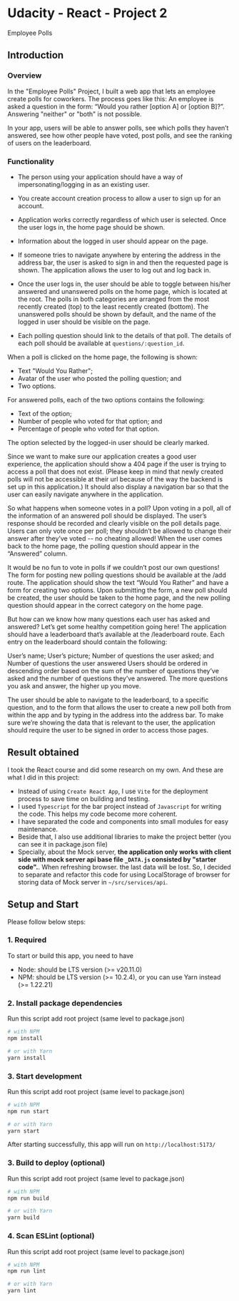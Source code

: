# Udacity - React - Project 2

Employee Polls

## Introduction

### Overview

In the "Employee Polls" Project, I built a web app that lets an employee create polls for coworkers.
The process goes like this: An employee is asked a question in the form: “Would you rather [option A] or [option B]?”.
Answering "neither" or "both" is not possible.

In your app, users will be able to answer polls, see which polls they haven’t answered, see how other people have voted, post polls, and see the ranking of users on the leaderboard.

### Functionality

- The person using your application should have a way of impersonating/logging in as an existing user.
- You create account creation process to allow a user to sign up for an account.
- Application works correctly regardless of which user is selected. Once the user logs in, the home page should be shown.
- Information about the logged in user should appear on the page.
- If someone tries to navigate anywhere by entering the address in the address bar, the user is asked to sign in and then the requested page is shown. The application allows the user to log out and log back in.

- Once the user logs in, the user should be able to toggle between his/her answered and unanswered polls on the home page, which is located at the root. The polls in both categories are arranged from the most recently created (top) to the least recently created (bottom). The unanswered polls should be shown by default, and the name of the logged in user should be visible on the page.

- Each polling question should link to the details of that poll. The details of each poll should be available at `questions/:question_id`.

When a poll is clicked on the home page, the following is shown:

- Text "Would You Rather";
- Avatar of the user who posted the polling question; and
- Two options.

For answered polls, each of the two options contains the following:

- Text of the option;
- Number of people who voted for that option; and
- Percentage of people who voted for that option.

The option selected by the logged-in user should be clearly marked.

Since we want to make sure our application creates a good user experience, the application should show a 404 page if the user is trying to access a poll that does not exist. (Please keep in mind that newly created polls will not be accessible at their url because of the way the backend is set up in this application.) It should also display a navigation bar so that the user can easily navigate anywhere in the application.

So what happens when someone votes in a poll? Upon voting in a poll, all of the information of an answered poll should be displayed. The user’s response should be recorded and clearly visible on the poll details page. Users can only vote once per poll; they shouldn’t be allowed to change their answer after they’ve voted -- no cheating allowed! When the user comes back to the home page, the polling question should appear in the “Answered” column.

It would be no fun to vote in polls if we couldn’t post our own questions! The form for posting new polling questions should be available at the /add route. The application should show the text “Would You Rather” and have a form for creating two options. Upon submitting the form, a new poll should be created, the user should be taken to the home page, and the new polling question should appear in the correct category on the home page.

But how can we know how many questions each user has asked and answered? Let’s get some healthy competition going here! The application should have a leaderboard that’s available at the /leaderboard route. Each entry on the leaderboard should contain the following:

User’s name;
User’s picture;
Number of questions the user asked; and
Number of questions the user answered
Users should be ordered in descending order based on the sum of the number of questions they’ve asked and the number of questions they’ve answered. The more questions you ask and answer, the higher up you move.

The user should be able to navigate to the leaderboard, to a specific question, and to the form that allows the user to create a new poll both from within the app and by typing in the address into the address bar. To make sure we’re showing the data that is relevant to the user, the application should require the user to be signed in order to access those pages.

## Result obtained

I took the React course and did some research on my own. And these are what I did in this project:

- Instead of using `Create React App`, I use `Vite` for the deployment process to save time on building and testing.
- I used `Typescript` for the bar project instead of `Javascript` for writing the code. This helps my code become more coherent.
- I have separated the code and components into small modules for easy maintenance.
- Beside that, I also use additional libraries to make the project better (you can see it in package.json file)
- Specially, about the Mock server, **the application only works with client side with mock server api base file `_DATA.js` consisted by "starter code".**. When refreshing browser. the last data will be lost.
  So, I decided to separate and refactor this code for using LocalStorage of browser for storing data of Mock server in `~/src/services/api`.

## Setup and Start

Please follow below steps:

### 1. Required

To start or build this app, you need to have

- Node: should be LTS version (>= v20.11.0)
- NPM: should be LTS version (>= 10.2.4), or you can use Yarn instead (>= 1.22.21)

### 2. Install package dependencies

Run this script add root project (same level to package.json)

```bash
# with NPM
npm install

# or with Yarn
yarn install
```

### 3. Start development

Run this script add root project (same level to package.json)

```bash
# with NPM
npm run start

# or with Yarn
yarn start
```

After starting successfully, this app will run on `http://localhost:5173/`

### 3. Build to deploy (optional)

Run this script add root project (same level to package.json)

```bash
# with NPM
npm run build

# or with Yarn
yarn build
```

### 4. Scan ESLint (optional)

Run this script add root project (same level to package.json)

```bash
# with NPM
npm run lint

# or with Yarn
yarn lint
```
